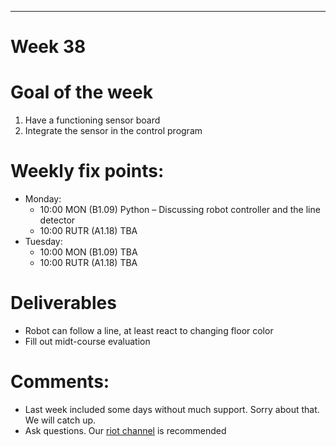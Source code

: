 ---
Week 38
=============

# Goal of the week

1. Have a functioning sensor board
2. Integrate the sensor in the control program

# Weekly fix points:

* Monday:
    * 10:00 MON (B1.09) Python – Discussing robot controller and the line detector
    *	10:00 RUTR (A1.18) TBA
*	Tuesday:
    *	10:00 MON (B1.09) TBA
    *	10:00 RUTR (A1.18) TBA

# Deliverables

* Robot can follow a line, at least react to changing floor color
* Fill out midt-course evaluation

# Comments:

* Last week included some days without much support. Sorry about that. We will catch up.
* Ask questions. Our [riot channel](https://matrix.to/#/#EAL_ITT_stud:matrix.org) is recommended
